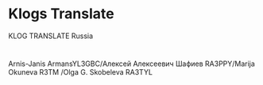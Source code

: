 # Klogs Translate 
KLOG TRANSLATE Russia
#

 Arnis-Janis ArmansYL3GBC/Алексей Алексеевич Шафиев RA3PPY/Marija Okuneva R3TM /Olga G. Skobeleva RA3TYL 
